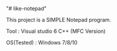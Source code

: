 "# like-notepad" 

This project is a SIMPLE Notepad program.

Tool : Visual studio 6 C++ (MFC Version)

OS(Tested) : Windows 7/8/10
